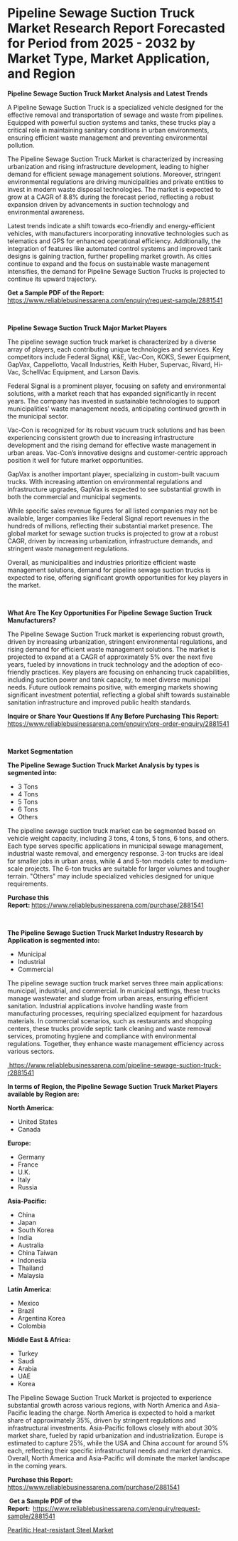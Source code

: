 <p><h1>Pipeline Sewage Suction Truck Market Research Report Forecasted for Period from 2025 -  2032 by Market Type, Market Application, and Region</h1></p><p><strong>Pipeline Sewage Suction Truck Market Analysis and Latest Trends</strong></p>
<p><p>A Pipeline Sewage Suction Truck is a specialized vehicle designed for the effective removal and transportation of sewage and waste from pipelines. Equipped with powerful suction systems and tanks, these trucks play a critical role in maintaining sanitary conditions in urban environments, ensuring efficient waste management and preventing environmental pollution. </p><p>The Pipeline Sewage Suction Truck Market is characterized by increasing urbanization and rising infrastructure development, leading to higher demand for efficient sewage management solutions. Moreover, stringent environmental regulations are driving municipalities and private entities to invest in modern waste disposal technologies. The market is expected to grow at a CAGR of 8.8% during the forecast period, reflecting a robust expansion driven by advancements in suction technology and environmental awareness.</p><p>Latest trends indicate a shift towards eco-friendly and energy-efficient vehicles, with manufacturers incorporating innovative technologies such as telematics and GPS for enhanced operational efficiency. Additionally, the integration of features like automated control systems and improved tank designs is gaining traction, further propelling market growth. As cities continue to expand and the focus on sustainable waste management intensifies, the demand for Pipeline Sewage Suction Trucks is projected to continue its upward trajectory.</p></p>
<p><strong>Get a Sample PDF of the Report:&nbsp;</strong> <a href="https://www.reliablebusinessarena.com/enquiry/request-sample/2881541?utm_campaign=2988&utm_medium=2&utm_source=Github&utm_content=ia&utm_term=12032025&utm_id=pipeline-sewage-suction-truck">https://www.reliablebusinessarena.com/enquiry/request-sample/2881541</a></p>
<p>&nbsp;</p>
<p><strong>Pipeline Sewage Suction Truck Major Market Players</strong></p>
<p><p>The pipeline sewage suction truck market is characterized by a diverse array of players, each contributing unique technologies and services. Key competitors include Federal Signal, K&E, Vac-Con, KOKS, Sewer Equipment, GapVax, Cappellotto, Vacall Industries, Keith Huber, Supervac, Rivard, Hi-Vac, SchellVac Equipment, and Larson Davis.</p><p>Federal Signal is a prominent player, focusing on safety and environmental solutions, with a market reach that has expanded significantly in recent years. The company has invested in sustainable technologies to support municipalities’ waste management needs, anticipating continued growth in the municipal sector.</p><p>Vac-Con is recognized for its robust vacuum truck solutions and has been experiencing consistent growth due to increasing infrastructure development and the rising demand for effective waste management in urban areas. Vac-Con’s innovative designs and customer-centric approach position it well for future market opportunities.</p><p>GapVax is another important player, specializing in custom-built vacuum trucks. With increasing attention on environmental regulations and infrastructure upgrades, GapVax is expected to see substantial growth in both the commercial and municipal segments.</p><p>While specific sales revenue figures for all listed companies may not be available, larger companies like Federal Signal report revenues in the hundreds of millions, reflecting their substantial market presence. The global market for sewage suction trucks is projected to grow at a robust CAGR, driven by increasing urbanization, infrastructure demands, and stringent waste management regulations.</p><p>Overall, as municipalities and industries prioritize efficient waste management solutions, demand for pipeline sewage suction trucks is expected to rise, offering significant growth opportunities for key players in the market. </p></p>
<p>&nbsp;</p>
<p><strong>What Are The Key Opportunities For Pipeline Sewage Suction Truck Manufacturers?</strong></p>
<p><p>The Pipeline Sewage Suction Truck market is experiencing robust growth, driven by increasing urbanization, stringent environmental regulations, and rising demand for efficient waste management solutions. The market is projected to expand at a CAGR of approximately 5% over the next five years, fueled by innovations in truck technology and the adoption of eco-friendly practices. Key players are focusing on enhancing truck capabilities, including suction power and tank capacity, to meet diverse municipal needs. Future outlook remains positive, with emerging markets showing significant investment potential, reflecting a global shift towards sustainable sanitation infrastructure and improved public health standards.</p></p>
<p><strong>Inquire or Share Your Questions If Any Before Purchasing This Report:</strong> <a href="https://www.reliablebusinessarena.com/enquiry/pre-order-enquiry/2881541?utm_campaign=2988&utm_medium=2&utm_source=Github&utm_content=ia&utm_term=12032025&utm_id=pipeline-sewage-suction-truck">https://www.reliablebusinessarena.com/enquiry/pre-order-enquiry/2881541</a></p>
<p>&nbsp;</p>
<p><strong>Market Segmentation</strong></p>
<p><strong>The Pipeline Sewage Suction Truck Market Analysis by types is segmented into:</strong></p>
<p><ul><li>3 Tons</li><li>4 Tons</li><li>5 Tons</li><li>6 Tons</li><li>Others</li></ul></p>
<p><p>The pipeline sewage suction truck market can be segmented based on vehicle weight capacity, including 3 tons, 4 tons, 5 tons, 6 tons, and others. Each type serves specific applications in municipal sewage management, industrial waste removal, and emergency response. 3-ton trucks are ideal for smaller jobs in urban areas, while 4 and 5-ton models cater to medium-scale projects. The 6-ton trucks are suitable for larger volumes and tougher terrain. "Others" may include specialized vehicles designed for unique requirements.</p></p>
<p><strong>Purchase this Report:&nbsp;</strong><a href="https://www.reliablebusinessarena.com/purchase/2881541?utm_campaign=2988&utm_medium=2&utm_source=Github&utm_content=ia&utm_term=12032025&utm_id=pipeline-sewage-suction-truck">https://www.reliablebusinessarena.com/purchase/2881541</a></p>
<p>&nbsp;</p>
<p><strong>The Pipeline Sewage Suction Truck Market Industry Research by Application is segmented into:</strong></p>
<p><ul><li>Municipal</li><li>Industrial</li><li>Commercial</li></ul></p>
<p><p>The pipeline sewage suction truck market serves three main applications: municipal, industrial, and commercial. In municipal settings, these trucks manage wastewater and sludge from urban areas, ensuring efficient sanitation. Industrial applications involve handling waste from manufacturing processes, requiring specialized equipment for hazardous materials. In commercial scenarios, such as restaurants and shopping centers, these trucks provide septic tank cleaning and waste removal services, promoting hygiene and compliance with environmental regulations. Together, they enhance waste management efficiency across various sectors.</p></p>
<p><a href="https://www.reliablebusinessarena.com/pipeline-sewage-suction-truck-r2881541?utm_campaign=2988&utm_medium=2&utm_source=Github&utm_content=ia&utm_term=12032025&utm_id=pipeline-sewage-suction-truck">&nbsp;https://www.reliablebusinessarena.com/pipeline-sewage-suction-truck-r2881541</a></p>
<p><strong>In terms of Region, the Pipeline Sewage Suction Truck Market Players available by Region are:</strong></p>
<p>
    <p> <strong> North America: </strong>
        <ul>
            <li>United States</li>
            <li>Canada</li>
        </ul>
        </p> 
    <p> <strong> Europe: </strong>
        <ul>
            <li>Germany</li>
            <li>France</li>
            <li>U.K.</li>
            <li>Italy</li>
            <li>Russia</li>
        </ul>
        </p> 
    <p> <strong> Asia-Pacific: </strong>
        <ul>
            <li>China</li>
            <li>Japan</li>
            <li>South Korea</li>
            <li>India</li>
            <li>Australia</li>
            <li>China Taiwan</li>
            <li>Indonesia</li>
            <li>Thailand</li>
            <li>Malaysia</li>
        </ul>
        </p> 
    <p> <strong> Latin America: </strong>
        <ul>
            <li>Mexico</li>
            <li>Brazil</li>
            <li>Argentina Korea</li>
            <li>Colombia</li>
        </ul>
        </p> 
    <p> <strong> Middle East & Africa: </strong>
        <ul>
            <li>Turkey</li>
            <li>Saudi</li>
            <li>Arabia</li>
            <li>UAE</li>
            <li>Korea</li>
        </ul>
    </p>
    </p>
<p><p>The Pipeline Sewage Suction Truck Market is projected to experience substantial growth across various regions, with North America and Asia-Pacific leading the charge. North America is expected to hold a market share of approximately 35%, driven by stringent regulations and infrastructural investments. Asia-Pacific follows closely with about 30% market share, fueled by rapid urbanization and industrialization. Europe is estimated to capture 25%, while the USA and China account for around 5% each, reflecting their specific infrastructural needs and market dynamics. Overall, North America and Asia-Pacific will dominate the market landscape in the coming years.</p></p>
<p><strong>Purchase this Report: </strong><a href="https://www.reliablebusinessarena.com/purchase/2881541?utm_campaign=2988&utm_medium=2&utm_source=Github&utm_content=ia&utm_term=12032025&utm_id=pipeline-sewage-suction-truck">https://www.reliablebusinessarena.com/purchase/2881541</a></p>
<p>&nbsp;<strong>Get a Sample PDF of the Report:&nbsp;&nbsp;</strong><a href="https://www.reliablebusinessarena.com/enquiry/request-sample/2881541?utm_campaign=2988&utm_medium=2&utm_source=Github&utm_content=ia&utm_term=12032025&utm_id=pipeline-sewage-suction-truck">https://www.reliablebusinessarena.com/enquiry/request-sample/2881541</a></p>
<p><strong></strong></p>
<p><p><a href="https://github.com/iroldilom/Market-Research-Report-List-1/blob/main/pearlitic-heat-resistant-steel-market.md?utm_campaign=2988&utm_medium=2&utm_source=Github&utm_content=ia&utm_term=12032025&utm_id=pipeline-sewage-suction-truck">Pearlitic Heat-resistant Steel Market</a></p></p>